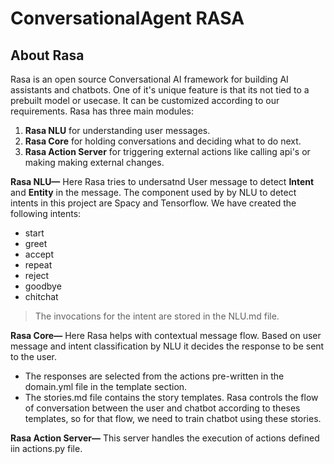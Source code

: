# ConversationalAgent RASA

## About Rasa
Rasa is an open source Conversational AI framework for building AI assistants and chatbots. One of it's unique feature is that its not tied to a prebuilt model or usecase. It can be customized according to our requirements.
Rasa has three main modules:
1. **Rasa NLU** for understanding user messages.
2. **Rasa Core** for holding conversations and deciding what to do next.
3. **Rasa Action Server** for triggering external actions like calling api's or making making external changes.

**Rasa NLU—** Here Rasa tries to undersatnd User message to detect **Intent** and **Entity** in the message. The component used by by NLU to detect intents in this project are Spacy and Tensorflow. We have created the following intents:
* start
* greet
* accept
* repeat
* reject
* goodbye
* chitchat
>The invocations for the intent are stored in the NLU.md file.

**Rasa Core—** Here Rasa helps with contextual message flow. Based on user message and intent classification by NLU it decides the response to be sent to the user. 
- The responses are selected from the actions pre-written in the domain.yml file in the template section. 
- The stories.md file contains the story templates. Rasa controls the flow of conversation between the user and chatbot according to theses templates, so for that flow, we need to train chatbot using these stories.

**Rasa Action Server—** This server handles the execution of actions defined iin actions.py file.




